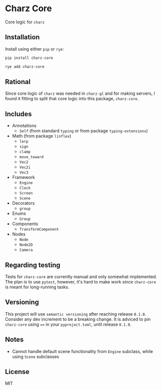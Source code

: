 # Charz Core

Core logic for `charz`

## Installation

Install using either `pip` or `rye`:

```bash
pip install charz-core
```

```bash
rye add charz-core
```

## Rational

Since core logic of `charz` was needed in `charz-gl` and for making servers,
I found it fitting to split that core logic into this package, `charz-core`.

## Includes

- Annotations
  - `Self`  (from standard `typing` or from package `typing-extensions`)
- Math (from package `linflex`)
  - `lerp`
  - `sign`
  - `clamp`
  - `move_toward`
  - `Vec2`
  - `Vec2i`
  - `Vec3`
- Framework
  - `Engine`
  - `Clock`
  - `Screen`
  - `Scene`
- Decorators
  - `group`
- Enums
  - `Group`
- Components
  - `TransformComponent`
- Nodes
  - `Node`
  - `Node2D`
  - `Camera`

## Regarding testing

Tests for `charz-core` are currently manual and only somewhat implemented. The plan is to use `pytest`, however, it's hard to make work since `charz-core` is meant for long-running tasks.

## Versioning

This project will use `semantic versioning` after reaching release `0.1.0`. Consider any dev increment to be a breaking change. It is adviced to pin `charz-core` using `==` in your `pyproject.toml`, until release `0.1.0`.

## Notes

- Cannot handle default scene functionality from `Engine` subclass,
  while using `Scene` subclasses

## License

MIT
